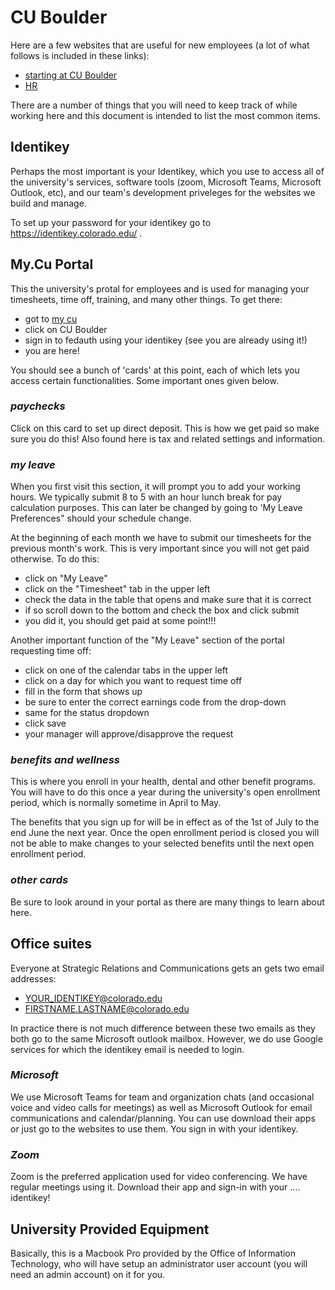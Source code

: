 # CU Boulder

Here are a few websites that are useful for new employees (a lot of what follows is included in these links):

- [starting at CU Boulder](https://www.colorado.edu/hr/new-employees)
- [HR](https://www.colorado.edu/hr)

There are a number of things that you will need to keep track of while working here and this document is intended to list the most common items.

## Identikey

Perhaps the most important is your Identikey, which you use to access all of the university's services, software tools (zoom, Microsoft Teams, Microsoft Outlook, etc), and our team's development priveleges for the websites we build and manage.

To set up your password for your identikey go to <https://identikey.colorado.edu/> .

## My.Cu Portal

This the university's protal for employees and is used for managing your timesheets, time off, training, and many other things. To get there:

- got to [my cu](https://my.cu.edu)
- click on CU Boulder
- sign in to fedauth using your identikey (see you are already using it!)
- you are here!

You should see a bunch of 'cards' at this point, each of which lets you access certain functionalities. Some important ones given below.

### _**paychecks**_

Click on this card to set up direct deposit. This is how we get paid so make sure you do this! Also found here is tax and related settings and information.

### _**my leave**_

When you first visit this section, it will prompt you to add your working hours. We typically submit 8 to 5 with an hour lunch break for pay calculation purposes. This can later be changed by going to 'My Leave Preferences" should your schedule change.

At the beginning of each month we have to submit our timesheets for the previous month's work. This is very important since you will not get paid otherwise. To do this:

- click on "My Leave"
- click on the "Timesheet" tab in the upper left
- check the data in the table that opens and make sure that it is correct
- if so scroll down to the bottom and check the box and click submit
- you did it, you should get paid at some point!!!

Another important function of the "My Leave" section of the portal requesting time off:

- click on one of the calendar tabs in the upper left
- click on a day for which you want to request time off
- fill in the form that shows up
- be sure to enter the correct earnings code from the drop-down
- same for the status dropdown
- click save
- your manager will approve/disapprove the request

### _**benefits and wellness**_

This is where you enroll in your health, dental and other benefit programs. You will have to do this once a year during the university's open enrollment period, which is normally sometime in April to May.

The benefits that you sign up for will be in effect as of the 1st of July to the end June the next year. Once the open enrollment period is closed you will not be able to make changes to your selected benefits until the next open enrollment period.

### _**other cards**_

Be sure to look around in your portal as there are many things to learn about here.

## Office suites

Everyone at Strategic Relations and Communications gets an gets two email addresses:

- <YOUR_IDENTIKEY@colorado.edu>
- <FIRSTNAME.LASTNAME@colorado.edu>

In practice there is not much difference between these two emails as they both go to the same Microsoft outlook mailbox. However, we do use Google services for which the identikey email is needed to login.

### _**Microsoft**_

We use Microsoft Teams for team and organization chats (and occasional voice and video calls for meetings) as well as Microsoft Outlook for email communications and calendar/planning. You can use download their apps or just go to the websites to use them. You sign in with your identikey.

### _**Zoom**_

Zoom is the preferred application used for video conferencing. We have regular meetings using it. Download their app and sign-in with your .... identikey!

## University Provided Equipment

Basically, this is a Macbook Pro provided by the Office of Information Technology, who will have setup an administrator user account (you will need an admin account) on it for you.
